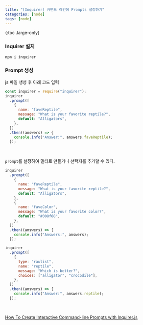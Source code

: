 ```yaml
---
title: "[Inquirer] 커맨드 라인에 Prompts 설정하기"
categories: [node]
tags: [node]
---
```


{:toc .large-only}

### Inquirer 설치

```bash
npm i inquirer
```

### Prompt 생성

js 파일 생성 후 아래 코드 입력

```js
const inquirer = require("inquirer");
inquirer
  .prompt([
    {
      name: "faveReptile",
      message: "What is your favorite reptile?",
      default: "Alligators",
    },
  ])
  .then((answers) => {
    console.info("Answer:", answers.faveReptile);
  });
```

<br/>

`prompt`를 설정하여 멀티로 만들거나 선택지를 추가할 수 있다.

```js
inquirer
  .prompt([
    {
      name: "faveReptile",
      message: "What is your favorite reptile?",
      default: "Alligators",
    },
    {
      name: "faveColor",
      message: "What is your favorite color?",
      default: "#008f68",
    },
  ])
  .then((answers) => {
    console.info("Answers:", answers);
  });
```

```js
inquirer
  .prompt([
    {
      type: "rawlist",
      name: "reptile",
      message: "Which is better?",
      choices: ["alligator", "crocodile"],
    },
  ])
  .then((answers) => {
    console.info("Answer:", answers.reptile);
  });
```

<br/>

[How To Create Interactive Command-line Prompts with Inquirer.js](https://www.digitalocean.com/community/tutorials/nodejs-interactive-command-line-prompts)
